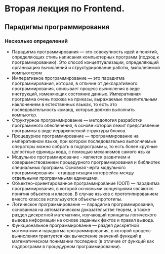 ﻿Вторая лекция по Frontend.
==========================

Парадигмы программирования
--------------------------

### Несколько определений
* Парадигма программирования — это совокупность идей и понятий, определяющих стиль написания компьютерных программ (подход к программированию). Это способ концептуализации, определяющий организацию вычислений и структурирование работы, выполняемой компьютером
* Императивное программирование — это парадигма программирования, которая, в отличие от декларативного программирования, описывает процесс вычисления в виде инструкций, изменяющих состояние данных. Императивная программа очень похожа на приказы, выражаемые повелительным наклонением в естественных языках, то есть это последовательность команд, которые должен выполнить компьютер.
* Структурное программирование — методология разработки программного обеспечения, в основе которой лежит представление программы в виде иерархической структуры блоков.
* Процедурное программирование — программирование на императивном языке, при котором последовательно выполняемые операторы можно собрать в подпрограммы, то есть более крупные целостные единицы кода, с помощью механизмов самого языка
* Модульное программирование - является развитием и совершенствованием процедурного программирования и библиотек специальных программ. Основная черта модульного программирования - стандартизация интерфейса между отдельными программными единицами. 
* Объектно-ориентированное программирование (ООП) — парадигма программирования, в которой основными концепциями являются понятия объектов и классов. В случае языков с прототипированием вместо классов используются объекты-прототипы.
* Логическое программирование — парадигма программирования, основанная на автоматическом доказательстве теорем, а также раздел дискретной математики, изучающий принципы логического вывода информации на основе заданных фактов и правил вывода. 
* Функциональное программирование — раздел дискретной математики и парадигма программирования, в которой процесс вычисления трактуется как вычисление значений функций в математическом понимании последних (в отличие от функций как подпрограмм в процедурном программировании).

